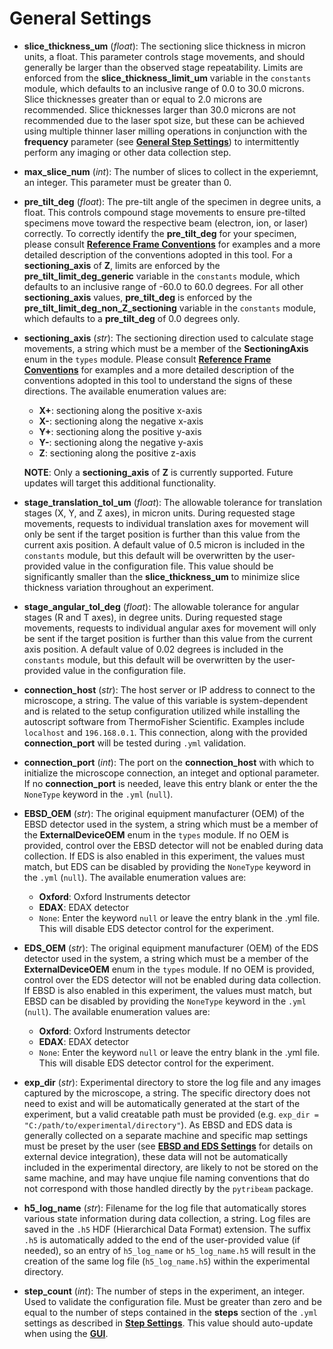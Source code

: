 # General Settings

- **slice_thickness_um** (*float*): The sectioning slice thickness in micron units, a float. This parameter controls stage movements, and should generally be larger than the observed stage repeatability. Limits are enforced from the **slice_thickness_limit_um** variable in the `constants` module, which defaults to an inclusive range of 0.0 to 30.0 microns. Slice thicknesses greater than or equal to 2.0 microns are recommended. Slice thicknesses larger than 30.0 microns are not recommended due to the laser spot size, but these can be achieved using multiple thinner laser milling operations in conjunction with the **frequency** parameter (see **[General Step Settings](../steps/general/index.html)**) to intermittently perform any imaging or other data collection step. 

- **max_slice_num** (*int*): The number of slices to collect in the experiemnt, an integer. This parameter must be greater than 0.

- **pre_tilt_deg** (*float*): The pre-tilt angle of the specimen in degree units, a float. This controls compound stage movements to ensure pre-tilted specimens move toward the respective beam (electron, ion, or laser) correctly. To correctly identify the **pre_tilt_deg** for your specimen, please consult **[Reference Frame Conventions](../../reference_frame/#pre-tilt-angles)** for examples and a more detailed description of the conventions adopted in this tool. For a **sectioning_axis** of **Z**, limits are enforced by the **pre_tilt_limit_deg_generic** variable in the ``constants`` module, which defaults to an inclusive range of -60.0 to 60.0 degrees. For all other **sectioning_axis** values, **pre_tilt_deg** is enforced by the **pre_tilt_limit_deg_non_Z_sectioning** variable in the ``constants`` module, which defaults to a **pre_tilt_deg** of 0.0 degrees only.

- **sectioning_axis** (*str*): The sectioning direction used to calculate stage movements, a string which must be a member of the **SectioningAxis** enum in the ``types`` module. Please consult **[Reference Frame Conventions](../../reference_frame/#stage-axes)** for examples and a more detailed description of the conventions adopted in this tool to understand the signs of these directions. The available enumeration values are:

  - **X+**: sectioning along the positive x-axis    
  - **X-**: sectioning along the negative x-axis
  - **Y+**: sectioning along the positive y-axis
  - **Y-**: sectioning along the negative y-axis
  - **Z**: sectioning along the positive z-axis

  **NOTE**: Only a **sectioning_axis** of **Z** is currently supported. Future updates will target this additional functionality.

- **stage_translation_tol_um** (*float*): The allowable tolerance for translation stages (X, Y, and Z axes), in micron units. During requested stage movements, requests to individual translation axes for movement will only be sent if the target position is further than this value from the current axis position. A default value of 0.5 micron is included in the `constants` module, but this default will be overwritten by the user-provided value in the configuration file. This value should be significantly smaller than the **slice_thickness_um** to minimize slice thickness variation throughout an experiment. 

- **stage_angular_tol_deg** (*float*): The allowable tolerance for angular stages (R and T axes), in degree units. During requested stage movements, requests to individual angular axes for movement will only be sent if the target position is further than this value from the current axis position. A default value of 0.02 degrees is included in the `constants` module, but this default will be overwritten by the user-provided value in the configuration file. 

- **connection_host** (*str*): The host server or IP address to connect to the microscope, a string. The value of this variable is system-dependent and is related to the setup configuration utilized while installing the autoscript software from ThermoFisher Scientific. Examples include `localhost` and `196.168.0.1`. This connection, along with the provided **connection_port** will be tested during `.yml` validation.

- **connection_port** (*int*): The port on the **connection_host** with which to initialize the microscope connection, an integet and optional parameter. If no **connection_port** is needed, leave this entry blank or enter the the `NoneType` keyword in the `.yml` (`null`).

- **EBSD_OEM** (*str*): The original equipment manufacturer (OEM) of the EBSD detector used in the system, a string which must be a member of the **ExternalDeviceOEM** enum in the `types` module. If no OEM is provided, control over the EBSD detector will not be enabled during data collection. If EDS is also enabled in this experiment, the values must match, but EDS can be disabled by providing the `NoneType` keyword in the `.yml` (`null`). The available enumeration values are:

  - **Oxford**: Oxford Instruments detector
  - **EDAX**: EDAX detector
  - `None`: Enter the keyword `null` or leave the entry blank in the .yml file. This will disable EDS detector control for the experiment.

- **EDS_OEM** (*str*): The original equipment manufacturer (OEM) of the EDS detector used in the system, a string which must be a member of the **ExternalDeviceOEM** enum in the `types` module. If no OEM is provided, control over the EDS detector will not be enabled during data collection. If EBSD is also enabled in this experiment, the values must match, but EBSD can be disabled by providing the `NoneType` keyword in the `.yml` (`null`). The available enumeration values are:

  - **Oxford**: Oxford Instruments detector
  - **EDAX**: EDAX detector
  - `None`: Enter the keyword `null` or leave the entry blank in the .yml file. This will disable EDS detector control for the experiment.

- **exp_dir** (*str*): Experimental directory to store the log file and any images captured by the microscope, a string. The specific directory does not need to exist and will be automatically generated at the start of the experiment, but a valid creatable path must be provided (e.g. `exp_dir = "C:/path/to/experimental/directory"`). As EBSD and EDS data is generally collected on a separate machine and specific map settings must be preset by the user (see **[EBSD and EDS Settings](../steps/ebsd_eds/index.html)** for details on external device integration), these data will not be automatically included in the experimental directory, are likely to not be stored on the same machine, and may have unqiue file naming conventions that do not correspond with those handled directly by the `pytribeam` package.

- **h5_log_name** (*str*): Filename for the log file that automatically stores various state information during data collection, a string. Log files are saved in the `.h5` HDF (Hierarchical Data Format) extension. The suffix `.h5` is automatically added to the end of the user-provided value (if needed), so an entry of `h5_log_name` or `h5_log_name.h5` will result in the creation of the same log file (`h5_log_name.h5`) within the experimental directory.

- **step_count** (*int*): The number of steps in the experiment, an integer. Used to validate the configuration file. Must be greater than zero and be equal to the number of steps contained in the **steps** section of the `.yml` settings as described in **[Step Settings](../steps/index.html)**. This value should auto-update when using the **[GUI](../../gui/index.html)**.